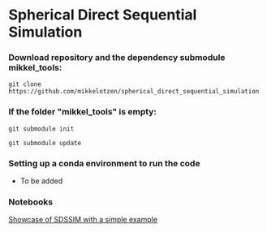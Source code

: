 # Spherical Direct Sequential Simulation


### Download repository and the dependency submodule mikkel_tools:

`git clone https://github.com/mikkelotzen/spherical_direct_sequential_simulation`

### If the folder "mikkel_tools" is empty:
`git submodule init`

`git submodule update`

### Setting up a conda environment to run the code

- To be added

### Notebooks

[Showcase of SDSSIM with a simple example](https://github.com/mikkelotzen/spherical_direct_sequential_simulation/blob/master/nb_seqsim_simple_ex_fisher.ipynb)

